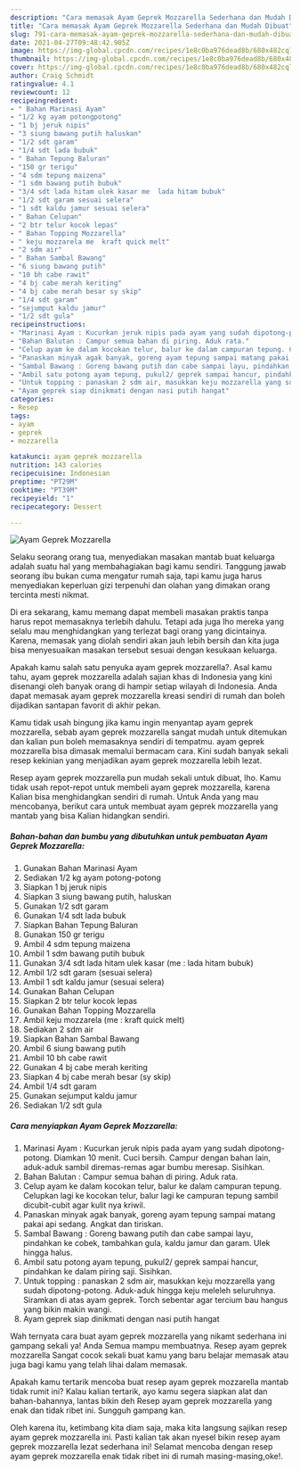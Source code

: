 ```yaml
---
description: "Cara memasak Ayam Geprek Mozzarella Sederhana dan Mudah Dibuat"
title: "Cara memasak Ayam Geprek Mozzarella Sederhana dan Mudah Dibuat"
slug: 791-cara-memasak-ayam-geprek-mozzarella-sederhana-dan-mudah-dibuat
date: 2021-04-27T09:48:42.905Z
image: https://img-global.cpcdn.com/recipes/1e8c0ba976dead8b/680x482cq70/ayam-geprek-mozzarella-foto-resep-utama.jpg
thumbnail: https://img-global.cpcdn.com/recipes/1e8c0ba976dead8b/680x482cq70/ayam-geprek-mozzarella-foto-resep-utama.jpg
cover: https://img-global.cpcdn.com/recipes/1e8c0ba976dead8b/680x482cq70/ayam-geprek-mozzarella-foto-resep-utama.jpg
author: Craig Schmidt
ratingvalue: 4.1
reviewcount: 12
recipeingredient:
- " Bahan Marinasi Ayam"
- "1/2 kg ayam potongpotong"
- "1 bj jeruk nipis"
- "3 siung bawang putih haluskan"
- "1/2 sdt garam"
- "1/4 sdt lada bubuk"
- " Bahan Tepung Baluran"
- "150 gr terigu"
- "4 sdm tepung maizena"
- "1 sdm bawang putih bubuk"
- "3/4 sdt lada hitam ulek kasar me  lada hitam bubuk"
- "1/2 sdt garam sesuai selera"
- "1 sdt kaldu jamur sesuai selera"
- " Bahan Celupan"
- "2 btr telur kocok lepas"
- " Bahan Topping Mozzarella"
- " keju mozzarela me  kraft quick melt"
- "2 sdm air"
- " Bahan Sambal Bawang"
- "6 siung bawang putih"
- "10 bh cabe rawit"
- "4 bj cabe merah keriting"
- "4 bj cabe merah besar sy skip"
- "1/4 sdt garam"
- "sejumput kaldu jamur"
- "1/2 sdt gula"
recipeinstructions:
- "Marinasi Ayam : Kucurkan jeruk nipis pada ayam yang sudah dipotong-potong. Diamkan 10 menit. Cuci bersih. Campur dengan bahan lain, aduk-aduk sambil diremas-remas agar bumbu meresap. Sisihkan."
- "Bahan Balutan : Campur semua bahan di piring. Aduk rata."
- "Celup ayam ke dalam kocokan telur, balur ke dalam campuran tepung. Celupkan lagi ke kocokan telur, balur lagi ke campuran tepung sambil dicubit-cubit agar kulit nya kriwil."
- "Panaskan minyak agak banyak, goreng ayam tepung sampai matang pakai api sedang. Angkat dan tiriskan."
- "Sambal Bawang : Goreng bawang putih dan cabe sampai layu, pindahkan ke cobek, tambahkan gula, kaldu jamur dan garam. Ulek hingga halus."
- "Ambil satu potong ayam tepung, pukul2/ geprek sampai hancur, pindahkan ke dalam piring saji. Sisihkan."
- "Untuk topping : panaskan 2 sdm air, masukkan keju mozzarella yang sudah dipotong-potong. Aduk-aduk hingga keju meleleh seluruhnya. Siramkan di atas ayam geprek. Torch sebentar agar tercium bau hangus yang bikin makin wangi."
- "Ayam geprek siap dinikmati dengan nasi putih hangat"
categories:
- Resep
tags:
- ayam
- geprek
- mozzarella

katakunci: ayam geprek mozzarella 
nutrition: 143 calories
recipecuisine: Indonesian
preptime: "PT29M"
cooktime: "PT39M"
recipeyield: "1"
recipecategory: Dessert

---
```



![Ayam Geprek Mozzarella](https://img-global.cpcdn.com/recipes/1e8c0ba976dead8b/680x482cq70/ayam-geprek-mozzarella-foto-resep-utama.jpg)

Selaku seorang orang tua, menyediakan masakan mantab buat keluarga adalah suatu hal yang membahagiakan bagi kamu sendiri. Tanggung jawab seorang ibu bukan cuma mengatur rumah saja, tapi kamu juga harus menyediakan keperluan gizi terpenuhi dan olahan yang dimakan orang tercinta mesti nikmat.

Di era  sekarang, kamu memang dapat membeli masakan praktis tanpa harus repot memasaknya terlebih dahulu. Tetapi ada juga lho mereka yang selalu mau menghidangkan yang terlezat bagi orang yang dicintainya. Karena, memasak yang diolah sendiri akan jauh lebih bersih dan kita juga bisa menyesuaikan masakan tersebut sesuai dengan kesukaan keluarga. 



Apakah kamu salah satu penyuka ayam geprek mozzarella?. Asal kamu tahu, ayam geprek mozzarella adalah sajian khas di Indonesia yang kini disenangi oleh banyak orang di hampir setiap wilayah di Indonesia. Anda dapat memasak ayam geprek mozzarella kreasi sendiri di rumah dan boleh dijadikan santapan favorit di akhir pekan.

Kamu tidak usah bingung jika kamu ingin menyantap ayam geprek mozzarella, sebab ayam geprek mozzarella sangat mudah untuk ditemukan dan kalian pun boleh memasaknya sendiri di tempatmu. ayam geprek mozzarella bisa dimasak memalui bermacam cara. Kini sudah banyak sekali resep kekinian yang menjadikan ayam geprek mozzarella lebih lezat.

Resep ayam geprek mozzarella pun mudah sekali untuk dibuat, lho. Kamu tidak usah repot-repot untuk membeli ayam geprek mozzarella, karena Kalian bisa menghidangkan sendiri di rumah. Untuk Anda yang mau mencobanya, berikut cara untuk membuat ayam geprek mozzarella yang mantab yang bisa Kalian hidangkan sendiri.

<!--inarticleads1-->

##### Bahan-bahan dan bumbu yang dibutuhkan untuk pembuatan Ayam Geprek Mozzarella:

1. Gunakan  Bahan Marinasi Ayam
1. Sediakan 1/2 kg ayam potong-potong
1. Siapkan 1 bj jeruk nipis
1. Siapkan 3 siung bawang putih, haluskan
1. Gunakan 1/2 sdt garam
1. Gunakan 1/4 sdt lada bubuk
1. Siapkan  Bahan Tepung Baluran
1. Gunakan 150 gr terigu
1. Ambil 4 sdm tepung maizena
1. Ambil 1 sdm bawang putih bubuk
1. Gunakan 3/4 sdt lada hitam ulek kasar (me : lada hitam bubuk)
1. Ambil 1/2 sdt garam (sesuai selera)
1. Ambil 1 sdt kaldu jamur (sesuai selera)
1. Gunakan  Bahan Celupan
1. Siapkan 2 btr telur kocok lepas
1. Gunakan  Bahan Topping Mozzarella
1. Ambil  keju mozzarela (me : kraft quick melt)
1. Sediakan 2 sdm air
1. Siapkan  Bahan Sambal Bawang
1. Ambil 6 siung bawang putih
1. Ambil 10 bh cabe rawit
1. Gunakan 4 bj cabe merah keriting
1. Siapkan 4 bj cabe merah besar (sy skip)
1. Ambil 1/4 sdt garam
1. Gunakan sejumput kaldu jamur
1. Sediakan 1/2 sdt gula




<!--inarticleads2-->

##### Cara menyiapkan Ayam Geprek Mozzarella:

1. Marinasi Ayam : Kucurkan jeruk nipis pada ayam yang sudah dipotong-potong. Diamkan 10 menit. Cuci bersih. Campur dengan bahan lain, aduk-aduk sambil diremas-remas agar bumbu meresap. Sisihkan.
1. Bahan Balutan : Campur semua bahan di piring. Aduk rata.
1. Celup ayam ke dalam kocokan telur, balur ke dalam campuran tepung. Celupkan lagi ke kocokan telur, balur lagi ke campuran tepung sambil dicubit-cubit agar kulit nya kriwil.
1. Panaskan minyak agak banyak, goreng ayam tepung sampai matang pakai api sedang. Angkat dan tiriskan.
1. Sambal Bawang : Goreng bawang putih dan cabe sampai layu, pindahkan ke cobek, tambahkan gula, kaldu jamur dan garam. Ulek hingga halus.
1. Ambil satu potong ayam tepung, pukul2/ geprek sampai hancur, pindahkan ke dalam piring saji. Sisihkan.
1. Untuk topping : panaskan 2 sdm air, masukkan keju mozzarella yang sudah dipotong-potong. Aduk-aduk hingga keju meleleh seluruhnya. Siramkan di atas ayam geprek. Torch sebentar agar tercium bau hangus yang bikin makin wangi.
1. Ayam geprek siap dinikmati dengan nasi putih hangat




Wah ternyata cara buat ayam geprek mozzarella yang nikamt sederhana ini gampang sekali ya! Anda Semua mampu membuatnya. Resep ayam geprek mozzarella Sangat cocok sekali buat kamu yang baru belajar memasak atau juga bagi kamu yang telah lihai dalam memasak.

Apakah kamu tertarik mencoba buat resep ayam geprek mozzarella mantab tidak rumit ini? Kalau kalian tertarik, ayo kamu segera siapkan alat dan bahan-bahannya, lantas bikin deh Resep ayam geprek mozzarella yang enak dan tidak ribet ini. Sungguh gampang kan. 

Oleh karena itu, ketimbang kita diam saja, maka kita langsung sajikan resep ayam geprek mozzarella ini. Pasti kalian tak akan nyesel bikin resep ayam geprek mozzarella lezat sederhana ini! Selamat mencoba dengan resep ayam geprek mozzarella enak tidak ribet ini di rumah masing-masing,oke!.

